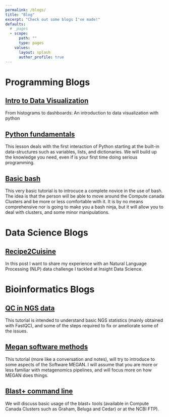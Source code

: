 ```yaml
---
permalink: /blogs/
title: "Blog"
excerpt: "Check out some blogs I've made!"
defaults:
  # _pages
  - scope:
      path: ""
      type: pages
    values:
      layout: splash
      author_profile: true
---
```


# Programming Blogs

## [Intro to Data Visualization](https://jshleap.github.io/programming/writting-jDataViz/)
From histograms to dashboards: An introduction to data visualization with python

## [Python fundamentals](https://jshleap.github.io/python/writting-jPython_first/)
This lesson deals with the first interaction of Python starting at the built-in data-structures such as variables, lists, and dictionaries. We will build up the knowledge you need, even if is your first time doing serious programming.

## [Basic bash](https://jshleap.github.io/programming/writing-jBasic_BASH/)
This very basic tutorial is to introcuce a complete novice in the use of bash. The idea is that the person will be able to move around the Compute canada Clusters and be more or less comfortable with it. It is by no means comprehensive nor is going to make you a bash ninja, but it will allow you to deal with clusters, and some minor manipulations.

# Data Science Blogs

## [Recipe2Cuisine](https://jshleap.github.io/data%20science/writing-jRecipe2Cuisine/)
In this post I want to share my experience with an Natural Language Processing (NLP) data challenge I tackled at Insight Data Science.

# Bioinformatics Blogs

## [QC in NGS data](https://jshleap.github.io/bioinformatics/writting-jNGS_tutorial/)
This tutorial is intended to understand basic NGS statistics (mainly obtained with FastQC), and some of the steps required to fix or ameliorate some of the issues. 

## [Megan software methods](https://jshleap.github.io/bioinformatics/writting-jMEGAN_notes/)
This tutorial (more like a conversation and notes), will try to introduce to some aspects of the Software MEGAN. I will assume that you are more or less familiar with metagenomics pipelines, and will focus more on how MEGAN does things.

## [Blast+ command line](https://jshleap.github.io/categories/bioinformatics/)
We will discuss basic usage of the blast+ tools (available in Compute Canada Clusters such as Graham, Beluga and Cedar) or at the NCBI FTP).
